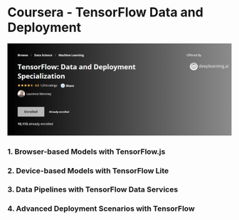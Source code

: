 <h1> Coursera - TensorFlow Data and Deployment</h1>
<a href = "https://www.coursera.org/specializations/tensorflow-data-and-deployment"> <img src="/TDataDeploy_Screen.png"></a>

<h3>1. Browser-based Models with TensorFlow.js </h3>
<h3>2. Device-based Models with TensorFlow Lite </h3>
<h3>3. Data Pipelines with TensorFlow Data Services </h3>
<h3>4. Advanced Deployment Scenarios with TensorFlow </h3>
